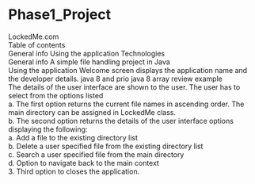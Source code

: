 # Phase1_Project
LockedMe.com   
Table of contents  
General info Using the application Technologies     
General info A simple file handling project in Java  
Using the application Welcome screen displays the application name and the developer details.
java 8 and prio java 8  array review example  
The details of the user interface are shown to the user. The user has to select from the options listed  
a. The first option returns the current file names in ascending order. The main directory can be assigned in LockedMe class.  
b. The second option returns the details of the user interface options displaying the following:       
a. Add a file to the existing directory list       
b. Delete a user specified file from the existing directory list       
c. Search a user specified file from the main directory      
d. Option to navigate back to the main context  
3. Third option to closes the application.
